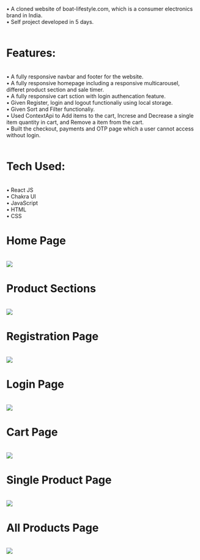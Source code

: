 • A cloned website of boat-lifestyle.com, which is a consumer electronics brand in India. <br>
• Self project developed in 5 days.
<br>
<br>

<h1>Features:</h1><br>
• A fully responsive navbar and footer for the website. <br>
• A fully responsive homepage including a responsive multicarousel, differet product section and sale timer.<br>
• A fully responsive cart sction with login authencation feature. <br>
• Given Register, login and logout functionaliy using local storage. <br>
• Given Sort and Filter functionaliy. <br>
• Used ContextApi to Add items to the cart, Increse and Decrease a single item quantity in cart, and Remove a item from the cart. <br>
• Built the checkout, payments and OTP page which a user cannot access without login.
<br>
<br>
<h1>Tech Used:</h1> <br>
• React JS<br>
• Chakra UI <br>
• JavaScript<br>
• HTML <br>
• CSS <br>

<h1>Home Page</h1>
<br>
<img src="https://github.com/SunilHooda/boAt-Lifestyle.com-Clone/blob/main/boat-lifestyle/public/Homepage.png">
<br>
<h1>Product Sections</h1>
<br>
<img src="https://github.com/SunilHooda/boAt-Lifestyle.com-Clone/blob/main/boat-lifestyle/public/ProductsSections.png">
<br>
<h1>Registration Page</h1>
<br>
<img src="https://github.com/SunilHooda/boAt-Lifestyle.com-Clone/blob/main/boat-lifestyle/public/Register-Page.png">
<br>
<h1>Login Page</h1>
<br>
<img src="https://github.com/SunilHooda/boAt-Lifestyle.com-Clone/blob/main/boat-lifestyle/public/Login-Page.png">
<br>
<h1>Cart Page</h1>
<br>
<img src="https://github.com/SunilHooda/boAt-Lifestyle.com-Clone/blob/main/boat-lifestyle/public/Cart-Section.png">
<br>
<h1>Single Product Page</h1>
<br>
<img src="https://github.com/SunilHooda/boAt-Lifestyle.com-Clone/blob/main/boat-lifestyle/public/Single-Product-%20Page.png">
<br>
<h1>All Products Page</h1>
<br>
<img src="https://github.com/SunilHooda/boAt-Lifestyle.com-Clone/blob/main/boat-lifestyle/public/All-Products-Page.png">
<br>
